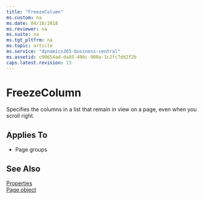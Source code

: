```yaml
---
title: "FreezeColumn"
ms.custom: na
ms.date: 04/18/2018
ms.reviewer: na
ms.suite: na
ms.tgt_pltfrm: na
ms.topic: article
ms.service: "dynamics365-business-central"
ms.assetid: c90654ad-da85-496c-900a-1c2fc7dd2f2b
caps.latest.revision: 13
---
```


 

# FreezeColumn
Specifies the columns in a list that remain in view on a page, even when you scroll right.
  
## Applies To  
  
-   Page groups  


## See Also  
[Properties](devenv-properties.md)  
[Page object](../devenv-page-object.md)